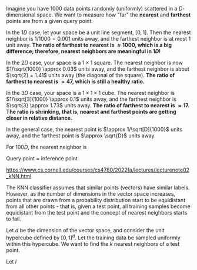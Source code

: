 Imagine you have 1000 data points randomly (uniformly) scattered in a $D$-dimensional space. We want to measure how "far" the **nearest** and **farthest** points are from a given query point.

In the $1D$ case, let your space be a unit line segment, $[0, 1]$. Then the nearest neighbor is $1/1000 = 0.001$ units away, and the farthest neighbor is at most $1$ unit away. **The ratio of farthest to nearest is $\approx 1000$, which is a big difference; therefore, nearest neighbors are meaningful in $1D$!**

In the $2D$ case, your space is a $1 \times 1$ square. The nearest neighbor is now $1/\sqrt{1000} \approx 0.03$ units away, and the farthest neighbor is about $\sqrt{2} = 1.41$ units away (the diagonal of the square). **The ratio of farthest to nearest is $\approx 47$, which is still a healthy ratio.**

In the $3D$ case, your space is a $1 \times 1 \times 1$ cube. The nearest neighbor is $1/\sqrt[3]{1000} \approx 0.1$ units away, and the farthest neighbor is $\sqrt{3} \approx 1.73$ units away. **The ratio of farthest to nearest is $\approx 17$. The ratio is shrinking, that is, nearest and farthest points are getting closer in relative distance.**

In the general case, the nearest point is $\approx 1/\sqrt[D]{1000}$ units away, and the farthest point is $\approx \sqrt{D}$ units away. 

For $100D$, the nearest neighbor is 






Query point = inference point









https://www.cs.cornell.edu/courses/cs4780/2022fa/lectures/lecturenote02_kNN.html

The KNN classifier assumes that similar points (vectors) have similar labels. However, as the number of dimensions in the vector space increases, points that are drawn from a probability distribution start to be equidistant from all other points - that is, given a test point, all training samples become equidistant from the test point and the concept of nearest neighbors starts to fail.

Let $d$ be the dimension of the vector space, and consider the unit hypercube defined by $[0, 1]^d$. Let the training data be sampled uniformly within this hypercube. We want to find the $k$ nearest neighbors of a test point.

Let $l$